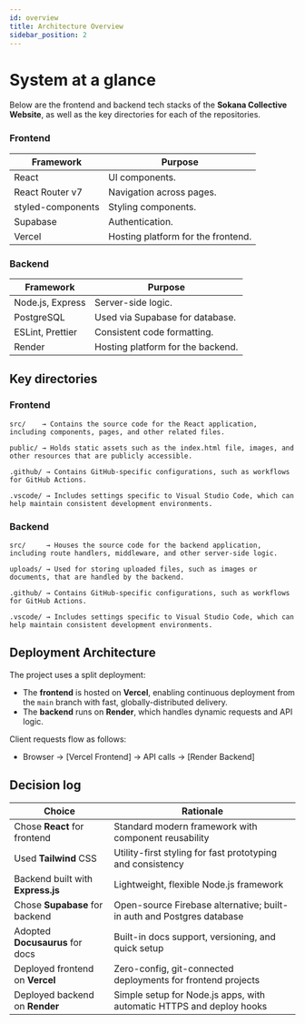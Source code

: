 ```yaml
---
id: overview
title: Architecture Overview
sidebar_position: 2
---
```


# System at a glance

Below are the frontend and backend tech stacks of the **Sokana Collective Website**, as well as the key directories for each of the repositories.

### Frontend

| Framework           | Purpose                            |
| ------------------- | ---------------------------------- |
| React               | UI components.                     |
| React Router v7     | Navigation across pages.           |
| styled-components   | Styling components.                |
| Supabase            | Authentication.                    |
| Vercel              | Hosting platform for the frontend. |

### Backend

| Framework           | Purpose                           |
| ------------------- | --------------------------------- |
| Node.js, Express    | Server-side logic.                |
| PostgreSQL          | Used via Supabase for database.   |
| ESLint, Prettier    | Consistent code formatting.       |
| Render              | Hosting platform for the backend. |

## Key directories

### Frontend
```
src/    → Contains the source code for the React application, including components, pages, and other related files.

public/ → Holds static assets such as the index.html file, images, and other resources that are publicly accessible.

.github/ → Contains GitHub-specific configurations, such as workflows for GitHub Actions.

.vscode/ → Includes settings specific to Visual Studio Code, which can help maintain consistent development environments.
```

### Backend 
```
src/     → Houses the source code for the backend application, including route handlers, middleware, and other server-side logic.

uploads/ → Used for storing uploaded files, such as images or documents, that are handled by the backend.

.github/ → Contains GitHub-specific configurations, such as workflows for GitHub Actions.

.vscode/ → Includes settings specific to Visual Studio Code, which can help maintain consistent development environments.
```

## Deployment Architecture

The project uses a split deployment:

- The **frontend** is hosted on **Vercel**, enabling continuous deployment from the `main` branch with fast, globally-distributed delivery.
- The **backend** runs on **Render**, which handles dynamic requests and API logic.

Client requests flow as follows:
- Browser → [Vercel Frontend] → API calls → [Render Backend]

## Decision log

| Choice                             | Rationale                                                             |
| ---------------------------------- | --------------------------------------------------------------------- |
| Chose **React** for frontend       | Standard modern framework with component reusability                  |
| Used **Tailwind** CSS              | Utility-first styling for fast prototyping and consistency            |
| Backend built with **Express.js**  | Lightweight, flexible Node.js framework                               |
| Chose **Supabase** for backend     | Open-source Firebase alternative; built-in auth and Postgres database |
| Adopted **Docusaurus** for docs    | Built-in docs support, versioning, and quick setup                    |
| Deployed frontend on **Vercel**    | Zero-config, git-connected deployments for frontend projects          |
| Deployed backend on **Render**     | Simple setup for Node.js apps, with automatic HTTPS and deploy hooks  |
